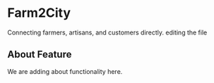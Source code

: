 # Farm2City
Connecting farmers, artisans, and customers directly.
editing the file

## About Feature
We are adding about functionality here.

